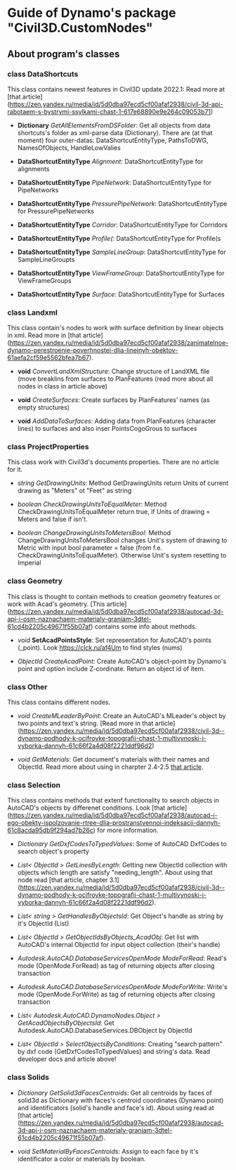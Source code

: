 # Guide of Dynamo's package "Civil3D.CustomNodes"
## About program's classes
### class __DataShortcuts__
This class contains newest features in Civil3D update 2022.1:
Read more at [that article] (https://zen.yandex.ru/media/id/5d0dba97ecd5cf00afaf2938/civil-3d-api-rabotaem-s-bystrymi-ssylkami-chast-1-617e68890e9e264c09053b71)
- **Dictionary** _GetAllElementsFromDSFolder_: Get all objects from data shortcuts's folder as xml-parse data (Dictionary). There are (at that moment) four outer-datas: DataShortcutEntityType, PathsToDWG, NamesOfObjects, HandleLowValies

- **DataShortcutEntityType** _Alignment_: DataShortcutEntityType for alignments

- **DataShortcutEntityType** _PipeNetwork_: DataShortcutEntityType for PipeNetworks

- **DataShortcutEntityType** _PressurePipeNetwork_: DataShortcutEntityType for PressurePipeNetworks

- **DataShortcutEntityType** _Corridor_: DataShortcutEntityType for Corridors

- **DataShortcutEntityType** _Profile(_: DataShortcutEntityType for Profile(s

- **DataShortcutEntityType** _SampleLineGroup_: DataShortcutEntityType for SampleLineGroupts

- **DataShortcutEntityType** _ViewFrameGroup_: DataShortcutEntityType for ViewFrameGroups

- **DataShortcutEntityType** _Surface_: DataShortcutEntityType for Surfaces

### class __Landxml__

This class contain's nodes to work with surface definition by linear objects in xml. Read more in [that article] (https://zen.yandex.ru/media/id/5d0dba97ecd5cf00afaf2938/zanimatelnoe-dynamo-perestroenie-poverhnostei-dlia-lineinyh-obektov-61aefa2cf59e5562bfea7b67).

- **void** _ConvertLandXmlStructure_: Change structure of LandXML file (move breaklins from surfaces to PlanFeatures (read more about all nodes in class in article above)

- **void** _CreateSurfaces_: Create surfaces by PlanFeatures' names (as empty structures)

- **void** _AddDataToSurfaces_: Adding data from PlanFeatures (character lines) to surfaces and also inser PointsCogoGrous to surfaces

### class __ProjectProperties__

This class work with Civil3d's documents properties. There are no article for it.

- *string* _GetDrawingUnits_: Method GetDrawingUnits return Units of current drawing as "Meters" ot "Feet" as string

- *boolean* _CheckDrawingUnitsToEqualMeter_: Method CheckDrawingUnitsToEqualMeter return true, if Units of drawing = Meters and false if isn't.

- *boolean* _ChangeDrawingUnitsToMetersBool_: Method ChangeDrawingUnitsToMetersBool changes Unit's system of drawing to Metric with input bool parameter = false (from f.e. CheckDrawingUnitsToEqualMeter). Otherwise Unit's system resetting to Imperial

### class __Geometry__

This class is thought to contain methods to creation geometry features or work with Acad's geometry. [This article] (https://zen.yandex.ru/media/id/5d0dba97ecd5cf00afaf2938/autocad-3d-api-i-osm-naznachaem-materialy-graniam-3dtel-61cd4b2205c49671f55b07af) contains some info about methods.

- *void* __SetAcadPointsStyle__: Set representation for AutoCAD's points (_point). Look https://clck.ru/af4Um to find styles (nums)

- *ObjectId* _CreateAcadPoint_: Create AutoCAD's object-point by Dynamo's point and option include Z-cordinate. Return an object id of item.

### class __Other__

This class contains different nodes. 

- *void* _CreateMLeaderByPoint_: Create an AutoCAD's MLeader's object by two points and text's string. [Read more in that article] (https://zen.yandex.ru/media/id/5d0dba97ecd5cf00afaf2938/civil-3d--dynamo-podhody-k-ocifrovke-topografii-chast-1-multivynoski-i-vyborka-dannyh-61c66f2a4d08f2221ddf96d2)

- *void* _GetMaterials_: Get document's materials with their names and ObjectId. Read more about using in charpter 2.4-2.5 [that article](https://zen.yandex.ru/media/id/5d0dba97ecd5cf00afaf2938/autocad-3d-api-i-osm-naznachaem-materialy-graniam-3dtel-61cd4b2205c49671f55b07af).


### class __Selection__

This class contains methods that extenf functionality to search objects in AutoCAD's objects by differenet conditions. Look [that article] (https://zen.yandex.ru/media/id/5d0dba97ecd5cf00afaf2938/autocad-i-ego-obekty-ispolzovanie-rtree-dlia-prostranstvennoi-indeksacii-dannyh-61c8acda95db9f294ad7b26c) for more information.

- *Dictionary* _GetDxfCodesToTypedValues_: Some of AutoCAD DxfCodes to search object's property

- *List< ObjectId >* _GetLinesByLength_: Getting new ObjectId collection with objects which length are satisfy "needing_length". About using that node read [that article, chapter 3.1] (https://zen.yandex.ru/media/id/5d0dba97ecd5cf00afaf2938/civil-3d--dynamo-podhody-k-ocifrovke-topografii-chast-1-multivynoski-i-vyborka-dannyh-61c66f2a4d08f2221ddf96d2).

- *List< string >* _GetHandlesByObjectsId_: Get Object's handle as string by it's ObjectId (List)

- *List< ObjectId >* _GetObjectIdsByObjects_AcadObj_: Get list with AutoCAD's internal ObjectId for input object collection (their's handle)

- *Autodesk.AutoCAD.DatabaseServicesOpenMode* _ModeForRead_: Read's mode (OpenMode.ForRead) as tag of returning objects after closing transaction

- *Autodesk.AutoCAD.DatabaseServicesOpenMode* _ModeForWrite_:  Write's mode (OpenMode.ForWrite) as tag of returning objects after closing transaction

- *List< Autodesk.AutoCAD.DynamoNodes.Object >* _GetAcadObjectsByObjectsId_: Get Autodesk.AutoCAD.DatabaseServices.DBObject by ObjectId

- *List< ObjectId >* _SelectObjectsByConditions_: Creating "search pattern" by dxf code (GetDxfCodesToTypedValues) and string's data. Read developer docs and article above!


### class __Solids__

- *Dictionary* _GetSolid3dFacesCentroids_: Get all centroids by faces of solid3d as Dictionary with faces's centroid coordinates (Dynamo point) and identificators (solid's handle and face's id). About using read at [that article] (https://zen.yandex.ru/media/id/5d0dba97ecd5cf00afaf2938/autocad-3d-api-i-osm-naznachaem-materialy-graniam-3dtel-61cd4b2205c49671f55b07af).

- *void* _SetMaterialByFacesCentroids_: Assign to each face by it's identificator a color or materials by boolean. 
